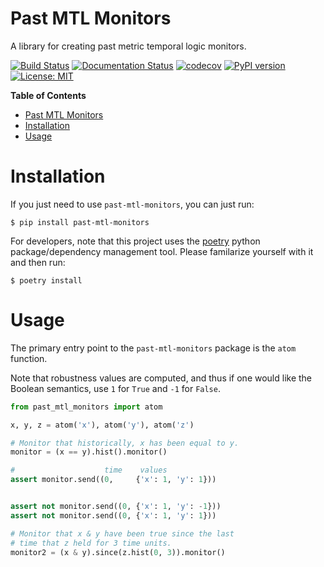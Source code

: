 Past MTL Monitors
=================
A library for creating past metric temporal logic monitors.

[![Build Status](https://cloud.drone.io/api/badges/mvcisback/past-mtl-monitors/status.svg)](https://cloud.drone.io/mvcisback/past-mtl-monitors)
[![Documentation Status](https://readthedocs.org/projects/past-mtl-monitors/badge/?version=latest)](https://past-mtl-monitors.readthedocs.io/en/latest/?badge=latest)
[![codecov](https://codecov.io/gh/mvcisback/past-mtl-monitors/branch/master/graph/badge.svg)](https://codecov.io/gh/mvcisback/past-mtl-monitors)
[![PyPI version](https://badge.fury.io/py/past-mtl-monitors.svg)](https://badge.fury.io/py/past-mtl-monitors)
[![License: MIT](https://img.shields.io/badge/License-MIT-yellow.svg)](https://opensource.org/licenses/MIT)


<!-- markdown-toc start - Don't edit this section. Run M-x markdown-toc-generate-toc again -->
**Table of Contents**

- [Past MTL Monitors](#past-mtl-monitors)
- [Installation](#installation)
- [Usage](#usage)

<!-- markdown-toc end -->


# Installation

If you just need to use `past-mtl-monitors`, you can just run:

`$ pip install past-mtl-monitors`

For developers, note that this project uses the
[poetry](https://poetry.eustace.io/) python package/dependency
management tool. Please familarize yourself with it and then
run:

`$ poetry install`

# Usage

The primary entry point to the `past-mtl-monitors` package is the
`atom` function.

Note that robustness values are computed, and thus if one would like
the Boolean semantics, use `1` for `True` and `-1` for `False`.

```python
from past_mtl_monitors import atom

x, y, z = atom('x'), atom('y'), atom('z')

# Monitor that historically, x has been equal to y.
monitor = (x == y).hist().monitor()

#                    time    values
assert monitor.send((0,     {'x': 1, 'y': 1}))


assert not monitor.send((0, {'x': 1, 'y': -1}))
assert not monitor.send((0, {'x': 1, 'y': 1}))

# Monitor that x & y have been true since the last
# time that z held for 3 time units.
monitor2 = (x & y).since(z.hist(0, 3)).monitor()
```
